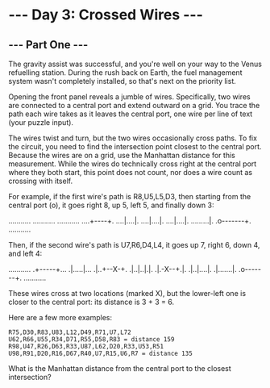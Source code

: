 # --- Day 3: Crossed Wires ---

## --- Part One ---

The gravity assist was successful, and you're well on your way to the Venus refuelling station. During the rush back on Earth, the fuel management system wasn't completely installed, so that's next on the priority list.

Opening the front panel reveals a jumble of wires. Specifically, two wires are connected to a central port and extend outward on a grid. You trace the path each wire takes as it leaves the central port, one wire per line of text (your puzzle input).

The wires twist and turn, but the two wires occasionally cross paths. To fix the circuit, you need to find the intersection point closest to the central port. Because the wires are on a grid, use the Manhattan distance for this measurement. While the wires do technically cross right at the central port where they both start, this point does not count, nor does a wire count as crossing with itself.

For example, if the first wire's path is R8,U5,L5,D3, then starting from the central port (o), it goes right 8, up 5, left 5, and finally down 3:

...........
...........
...........
....+----+.
....|....|.
....|....|.
....|....|.
.........|.
.o-------+.
...........

Then, if the second wire's path is U7,R6,D4,L4, it goes up 7, right 6, down 4, and left 4:

...........
.+-----+...
.|.....|...
.|..+--X-+.
.|..|..|.|.
.|.-X--+.|.
.|..|....|.
.|.......|.
.o-------+.
...........

These wires cross at two locations (marked X), but the lower-left one is closer to the central port: its distance is 3 + 3 = 6.

Here are a few more examples:

    R75,D30,R83,U83,L12,D49,R71,U7,L72
    U62,R66,U55,R34,D71,R55,D58,R83 = distance 159
    R98,U47,R26,D63,R33,U87,L62,D20,R33,U53,R51
    U98,R91,D20,R16,D67,R40,U7,R15,U6,R7 = distance 135

What is the Manhattan distance from the central port to the closest intersection?
